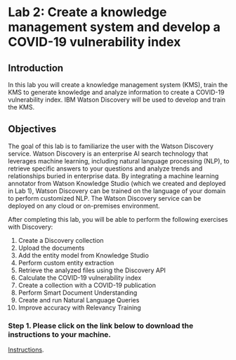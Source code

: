 # Lab 2: Create a knowledge management system and develop a COVID-19 vulnerability index
## Introduction
In this lab you will create a knowledge management system (KMS), train the KMS to generate knowledge and analyze information to create a COVID-19 vulnerability index. IBM Watson Discovery will be used to develop and train the KMS.

## Objectives
The goal of this lab is to familiarize the user with the Watson Discovery service. Watson Discovery is an enterprise AI search technology that leverages machine learning, including natural language processing (NLP), to retrieve specific answers to your questions and analyze trends and relationships buried in enterprise data. By integrating a machine learning annotator from Watson Knowledge Studio (which we created and deployed in Lab 1), Watson Discovery can be trained on the language of your domain to perform customized NLP. The Watson Discovery service can be deployed on any cloud or on-premises environment.

After completing this lab, you will be able to perform the following exercises with Discovery:
1.	Create a Discovery collection
2.	Upload the documents
3.	Add the entity model from Knowledge Studio
4.	Perform custom entity extraction
5.	Retrieve the analyzed files using the Discovery API
6.	Calculate the COVID-19 vulnerability index
7.	Create a collection with a COVID-19 publication
8.	Perform Smart Document Understanding
9.	Create and run Natural Language Queries
10.	Improve accuracy with Relevancy Training

### Step 1.  Please click on the link below to download the instructions to your machine.

[Instructions](https://github.com/bleonardb3/AI_POT_05-06-2021/raw/main/Lab-2/Watson_Discovery.pdf).


